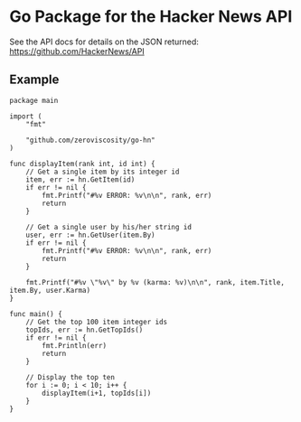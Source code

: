 # Go Package for the Hacker News API

See the API docs for details on the JSON returned: https://github.com/HackerNews/API  

## Example

```
package main

import (
	"fmt"

	"github.com/zeroviscosity/go-hn"
)

func displayItem(rank int, id int) {
	// Get a single item by its integer id
	item, err := hn.GetItem(id)
	if err != nil {
		fmt.Printf("#%v ERROR: %v\n\n", rank, err)
		return
	}

	// Get a single user by his/her string id
	user, err := hn.GetUser(item.By)
	if err != nil {
		fmt.Printf("#%v ERROR: %v\n\n", rank, err)
		return
	}

	fmt.Printf("#%v \"%v\" by %v (karma: %v)\n\n", rank, item.Title, item.By, user.Karma)
}

func main() {
	// Get the top 100 item integer ids
	topIds, err := hn.GetTopIds()
	if err != nil {
		fmt.Println(err)
		return
	}

	// Display the top ten
	for i := 0; i < 10; i++ {
		displayItem(i+1, topIds[i])
	}
}
```
